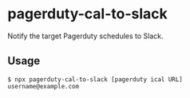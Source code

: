 # pagerduty-cal-to-slack

Notify the target Pagerduty schedules to Slack.

## Usage

```
$ npx pagerduty-cal-to-slack [pagerduty ical URL]
username@example.com
```
